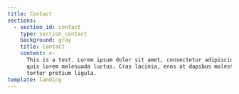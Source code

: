 ```yaml
---
title: Contact
sections:
  - section_id: contact
    type: section_contact
    background: gray
    title: Contact
    content: >-
      This is a test. Lorem ipsum dolor sit amet, consectetur adipiscing elit. Nullam a metus
      quis lorem malesuada luctus. Cras lacinia, eros at dapibus molestie, risus
      tortor pretium ligula.
template: landing
---
```

